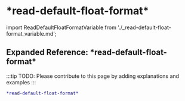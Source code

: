 # \*read-default-float-format\*

import ReadDefaultFloatFormatVariable from './_read-default-float-format_variable.md';

<ReadDefaultFloatFormatVariable />

## Expanded Reference: \*read-default-float-format\*

:::tip
TODO: Please contribute to this page by adding explanations and examples
:::

```lisp
*read-default-float-format*
```
